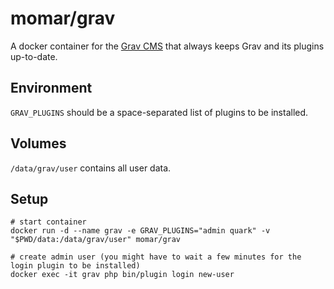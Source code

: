 # momar/grav
A docker container for the [Grav CMS](https://getgrav.org) that always keeps Grav and its plugins up-to-date.

## Environment
`GRAV_PLUGINS` should be a space-separated list of plugins to be installed.

## Volumes
`/data/grav/user` contains all user data.

## Setup
```
# start container
docker run -d --name grav -e GRAV_PLUGINS="admin quark" -v "$PWD/data:/data/grav/user" momar/grav

# create admin user (you might have to wait a few minutes for the login plugin to be installed)
docker exec -it grav php bin/plugin login new-user
```